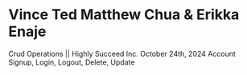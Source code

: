 # Vince Ted Matthew Chua & Erikka Enaje
Crud Operations || Highly Succeed Inc.
October 24th, 2024
Account Signup, Login, Logout, Delete, Update
